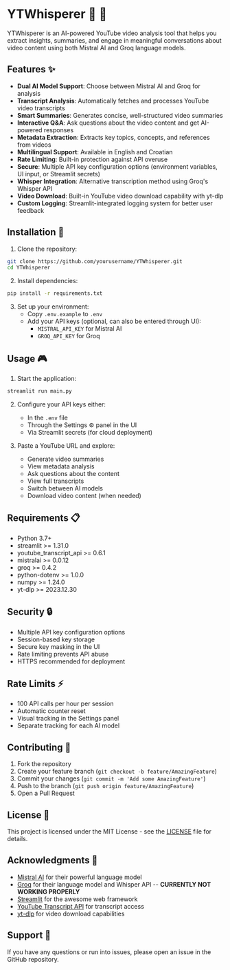 # YTWhisperer 🎥 💬

YTWhisperer is an AI-powered YouTube video analysis tool that helps you extract insights, summaries, and engage in meaningful conversations about video content using both Mistral AI and Groq language models.

## Features ✨

- **Dual AI Model Support**: Choose between Mistral AI and Groq for analysis
- **Transcript Analysis**: Automatically fetches and processes YouTube video transcripts
- **Smart Summaries**: Generates concise, well-structured video summaries
- **Interactive Q&A**: Ask questions about the video content and get AI-powered responses
- **Metadata Extraction**: Extracts key topics, concepts, and references from videos
- **Multilingual Support**: Available in English and Croatian
- **Rate Limiting**: Built-in protection against API overuse
- **Secure**: Multiple API key configuration options (environment variables, UI input, or Streamlit secrets)
- **Whisper Integration**: Alternative transcription method using Groq's Whisper API
- **Video Download**: Built-in YouTube video download capability with yt-dlp
- **Custom Logging**: Streamlit-integrated logging system for better user feedback

## Installation 🚀

1. Clone the repository:
```bash
git clone https://github.com/yourusername/YTWhisperer.git
cd YTWhisperer
```

2. Install dependencies:
```bash
pip install -r requirements.txt
```

3. Set up your environment:
   - Copy `.env.example` to `.env`
   - Add your API keys (optional, can also be entered through UI):
     - `MISTRAL_API_KEY` for Mistral AI
     - `GROQ_API_KEY` for Groq

## Usage 🎮

1. Start the application:
```bash
streamlit run main.py
```

2. Configure your API keys either:
   - In the `.env` file
   - Through the Settings ⚙️ panel in the UI
   - Via Streamlit secrets (for cloud deployment)

3. Paste a YouTube URL and explore:
   - Generate video summaries
   - View metadata analysis
   - Ask questions about the content
   - View full transcripts
   - Switch between AI models
   - Download video content (when needed)

## Requirements 📋

- Python 3.7+
- streamlit >= 1.31.0
- youtube_transcript_api >= 0.6.1
- mistralai >= 0.0.12
- groq >= 0.4.2
- python-dotenv >= 1.0.0
- numpy >= 1.24.0
- yt-dlp >= 2023.12.30

## Security 🔒

- Multiple API key configuration options
- Session-based key storage
- Secure key masking in the UI
- Rate limiting prevents API abuse
- HTTPS recommended for deployment

## Rate Limits ⚡

- 100 API calls per hour per session
- Automatic counter reset
- Visual tracking in the Settings panel
- Separate tracking for each AI model

## Contributing 🤝

1. Fork the repository
2. Create your feature branch (`git checkout -b feature/AmazingFeature`)
3. Commit your changes (`git commit -m 'Add some AmazingFeature'`)
4. Push to the branch (`git push origin feature/AmazingFeature`)
5. Open a Pull Request

## License 📄

This project is licensed under the MIT License - see the [LICENSE](LICENSE) file for details.

## Acknowledgments 🙏

- [Mistral AI](https://mistral.ai/) for their powerful language model
- [Groq](https://groq.com/) for their language model and Whisper API  -- **CURRENTLY NOT WORKING PROPERLY**
- [Streamlit](https://streamlit.io/) for the awesome web framework
- [YouTube Transcript API](https://github.com/jdepoix/youtube-transcript-api) for transcript access
- [yt-dlp](https://github.com/yt-dlp/yt-dlp) for video download capabilities

## Support 💬

If you have any questions or run into issues, please open an issue in the GitHub repository.
